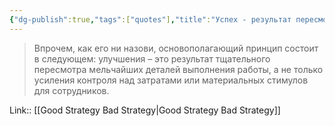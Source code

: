 ```yaml
---
{"dg-publish":true,"tags":["quotes"],"title":"Успех - результат пересмотра деталей","date":"2022-07-17T09:24:21+03:00","modified_at":"2022-07-27T11:57:20+03:00","permalink":"/quotes/202207170924/","dgHomeLink":false,"dgPassFrontmatter":true}
---
```



> Впрочем, как его ни назови, основополагающий принцип состоит в следующем: улучшения – это результат тщательного пересмотра мельчайших деталей выполнения работы, а не только усиления контроля над затратами или материальных стимулов для сотрудников.

Link:: [[Good Strategy Bad Strategy|Good Strategy Bad Strategy]]
